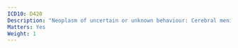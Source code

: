 ```yaml
---
ICD10: D420
Description: "Neoplasm of uncertain or unknown behaviour: Cerebral meninges"
Matters: Yes
Weight: 1
---
```


